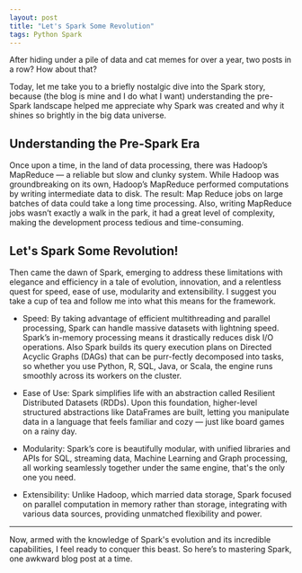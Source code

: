 ```yaml
---
layout: post
title: "Let's Spark Some Revolution"
tags: Python Spark
---
```


After hiding under a pile of data and cat memes for over a year, two posts in a row? How about that?

Today, let me take you to a briefly nostalgic dive into the Spark story, because (the blog is mine and I do what I want) understanding the pre-Spark landscape helped me appreciate why Spark was created and why it shines so brightly in the big data universe.

## Understanding the Pre-Spark Era

Once upon a time, in the land of data processing, there was Hadoop’s MapReduce — a reliable but slow and clunky system. While Hadoop was groundbreaking on its own, Hadoop’s MapReduce performed computations by writing intermediate data to disk. The result: Map Reduce jobs on large batches of data could take a long time processing. Also, writing MapReduce jobs wasn’t exactly a walk in the park, it had a great level of complexity, making the development process tedious and time-consuming.

## Let's Spark Some Revolution!

Then came the dawn of Spark, emerging to address these limitations with elegance and efficiency in a tale of evolution, innovation, and a relentless quest for speed, ease of use, modularity and extensibility. I suggest you take a cup of tea and follow me into what this means for the framework.

* Speed: By taking advantage of efficient multithreading and parallel processing, Spark can handle massive datasets with lightning speed. Spark’s in-memory processing means it drastically reduces disk I/O operations. Also Spark builds its query execution plans on Directed Acyclic Graphs (DAGs) that can be purr-fectly decomposed into tasks, so whether you use Python, R, SQL, Java, or Scala, the engine runs smoothly across its workers on the cluster.

* Ease of Use: Spark simplifies life with an abstraction called Resilient Distributed Datasets (RDDs). Upon this foundation, higher-level structured abstractions like DataFrames are built, letting you manipulate data in a language that feels familiar and cozy — just like board games on a rainy day.

* Modularity: Spark’s core is beautifully modular, with unified libraries and APIs for SQL, streaming data, Machine Learning and Graph processing, all working seamlessly together under the same engine, that's the only one you need.

* Extensibility: Unlike Hadoop, which married data storage, Spark focused on parallel computation in memory rather than storage, integrating with various data sources, providing unmatched flexibility and power.

______
Now, armed with the knowledge of Spark's evolution and its incredible capabilities, I feel ready to conquer this beast.  So here’s to mastering Spark, one awkward blog post at a time.